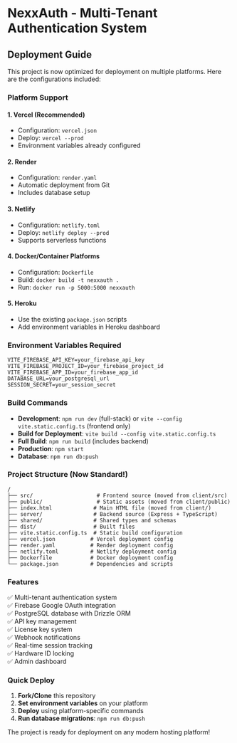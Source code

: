 # NexxAuth - Multi-Tenant Authentication System

## Deployment Guide

This project is now optimized for deployment on multiple platforms. Here are the configurations included:

### Platform Support

#### 1. **Vercel** (Recommended)
- Configuration: `vercel.json`
- Deploy: `vercel --prod`
- Environment variables already configured

#### 2. **Render**
- Configuration: `render.yaml`
- Automatic deployment from Git
- Includes database setup

#### 3. **Netlify**
- Configuration: `netlify.toml`
- Deploy: `netlify deploy --prod`
- Supports serverless functions

#### 4. **Docker/Container Platforms**
- Configuration: `Dockerfile`
- Build: `docker build -t nexxauth .`
- Run: `docker run -p 5000:5000 nexxauth`

#### 5. **Heroku**
- Use the existing `package.json` scripts
- Add environment variables in Heroku dashboard

### Environment Variables Required

```
VITE_FIREBASE_API_KEY=your_firebase_api_key
VITE_FIREBASE_PROJECT_ID=your_firebase_project_id
VITE_FIREBASE_APP_ID=your_firebase_app_id
DATABASE_URL=your_postgresql_url
SESSION_SECRET=your_session_secret
```

### Build Commands

- **Development**: `npm run dev` (full-stack) or `vite --config vite.static.config.ts` (frontend only)
- **Build for Deployment**: `vite build --config vite.static.config.ts`
- **Full Build**: `npm run build` (includes backend)
- **Production**: `npm start`
- **Database**: `npm run db:push`

### Project Structure (Now Standard!)

```
/
├── src/                    # Frontend source (moved from client/src)
├── public/                 # Static assets (moved from client/public)  
├── index.html             # Main HTML file (moved from client/)
├── server/                # Backend source (Express + TypeScript)
├── shared/                # Shared types and schemas
├── dist/                  # Built files
├── vite.static.config.ts  # Static build configuration
├── vercel.json           # Vercel deployment config
├── render.yaml           # Render deployment config
├── netlify.toml          # Netlify deployment config
├── Dockerfile            # Docker deployment config
└── package.json          # Dependencies and scripts
```

### Features

✅ Multi-tenant authentication system  
✅ Firebase Google OAuth integration  
✅ PostgreSQL database with Drizzle ORM  
✅ API key management  
✅ License key system  
✅ Webhook notifications  
✅ Real-time session tracking  
✅ Hardware ID locking  
✅ Admin dashboard  

### Quick Deploy

1. **Fork/Clone** this repository
2. **Set environment variables** on your platform
3. **Deploy** using platform-specific commands
4. **Run database migrations**: `npm run db:push`

The project is ready for deployment on any modern hosting platform!